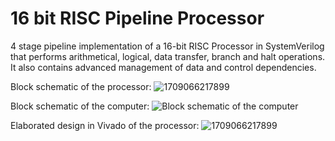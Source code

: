 # 16 bit RISC Pipeline Processor
 4 stage pipeline implementation of a 16-bit RISC Processor in SystemVerilog that performs arithmetical, logical, data transfer, branch and halt operations. It also contains advanced management of data and control dependencies.

Block schematic of the processor:
![1709066217899](https://github.com/Florin623/16-bit-RISC-Pipeline-Processor/assets/160400264/6e713b1f-6791-4117-922a-84b216c1342c)

Block schematic of the computer:
![Block schematic of the computer](https://github.com/Florin623/16-bit-RISC-Pipeline-Processor/assets/160400264/e808ba0e-2e28-4241-8e1b-4330529feba8)

Elaborated design in Vivado of the processor:
![1709066217899](https://github.com/Florin623/16-bit-RISC-Pipeline-Processor/assets/160400264/86b25403-73f8-42e0-b14b-54e835475add)
